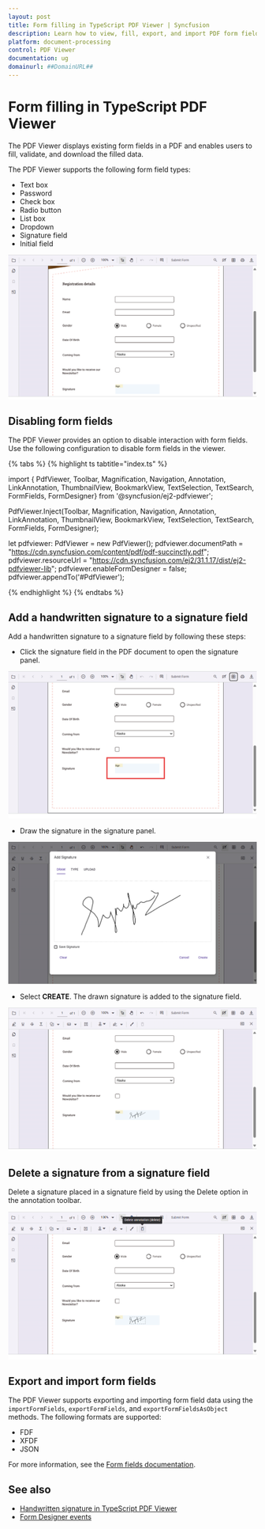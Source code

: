 ```yaml
---
layout: post
title: Form filling in TypeScript PDF Viewer | Syncfusion
description: Learn how to view, fill, export, and import PDF form fields using the Syncfusion TypeScript PDF Viewer, including disabling interaction and working with signatures.
platform: document-processing
control: PDF Viewer
documentation: ug
domainurl: ##DomainURL##
---
```


# Form filling in TypeScript PDF Viewer

The PDF Viewer displays existing form fields in a PDF and enables users to fill, validate, and download the filled data.

The PDF Viewer supports the following form field types:

* Text box
* Password
* Check box
* Radio button
* List box
* Dropdown
* Signature field
* Initial field

![Form filling in TypeScript PDF Viewer](./images/form-filling.png)

## Disabling form fields

The PDF Viewer provides an option to disable interaction with form fields. Use the following configuration to disable form fields in the viewer.

{% tabs %}
{% highlight ts tabtitle="index.ts" %}

import { PdfViewer, Toolbar, Magnification, Navigation, Annotation, LinkAnnotation, ThumbnailView, BookmarkView, TextSelection, TextSearch, FormFields, FormDesigner} from '@syncfusion/ej2-pdfviewer';

PdfViewer.Inject(Toolbar, Magnification, Navigation, Annotation, LinkAnnotation, ThumbnailView, BookmarkView, TextSelection, TextSearch, FormFields, FormDesigner);

let pdfviewer: PdfViewer = new PdfViewer();
pdfviewer.documentPath = "https://cdn.syncfusion.com/content/pdf/pdf-succinctly.pdf";
pdfviewer.resourceUrl = "https://cdn.syncfusion.com/ej2/31.1.17/dist/ej2-pdfviewer-lib";
pdfviewer.enableFormDesigner = false;
pdfviewer.appendTo('#PdfViewer');

{% endhighlight %}
{% endtabs %}

## Add a handwritten signature to a signature field

Add a handwritten signature to a signature field by following these steps:

* Click the signature field in the PDF document to open the signature panel.

![Signature field in TypeScript PDF Viewer](./images/form-filling-signature.png)

* Draw the signature in the signature panel.

![Signature panel in TypeScript PDF Viewer](./images/form-filling-signature-dialog.png)

* Select **CREATE**. The drawn signature is added to the signature field.

![Signature added in TypeScript PDF Viewer](./images/form-filling-signature-signed.png)

## Delete a signature from a signature field

Delete a signature placed in a signature field by using the Delete option in the annotation toolbar.

![Deleting a signature in TypeScript PDF Viewer](./images/form-filling-signature-del.png)

## Export and import form fields

The PDF Viewer supports exporting and importing form field data using the `importFormFields`, `exportFormFields`, and `exportFormFieldsAsObject` methods. The following formats are supported:

* FDF
* XFDF
* JSON

For more information, see the [Form fields documentation](https://help.syncfusion.com/document-processing/pdf/pdf-viewer/javascript-es6/form-designer/create-programmatically#export-and-import-form-fields).

## See also

* [Handwritten signature in TypeScript PDF Viewer](./annotations/signature-annotation)
* [Form Designer events](./form-designer/form-field-events)

